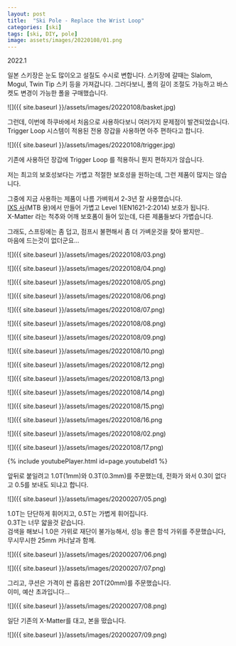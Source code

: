 ```yaml
---
layout: post
title:  "Ski Pole - Replace the Wrist Loop"
categories: [ski]
tags: [ski, DIY, pole]
image: assets/images/20220108/01.png
---
```


2022.1

일본 스키장은 눈도 많이오고 설질도 수시로 변합니다.
스키장에 갈때는 Slalom, Mogul, Twin Tip 스키 등을 가져갑니다.
그러다보니, 폴의 길이 조절도 가능하고 바스켓도 변경이 가능한 폴을 구매했습니다.

![]({{ site.baseurl }}/assets/images/20220108/basket.jpg)

그런데, 이번에 하쿠바에서 처음으로 사용하다보니 여러가지 문제점이 발견되었습니다.
Trigger Loop 시스템이 적용된 전용 장갑을 사용하면 아주 편하다고 합니다.


![]({{ site.baseurl }}/assets/images/20220108/trigger.jpg)






기존에 사용하던 장갑에 Trigger Loop 를 적용하니 뭔지 편하지가 않습니다.




저는 최고의 보호성보다는 가볍고 적절한 보호성을 원하는데, 그런 제품이 많지는 않습니다.

그중에 지금 사용하는 제품이 나름 가벼워서 2-3년 잘 사용했습니다.   
[IXS 사][ixs](MTB 용)에서 만들어 가볍고 Level 1(EN1621-2:2014) 보호가 됩니다.   
X-Matter 라는 척추와 어깨 보호폼이 들어 있는데, 다른 제품들보다 가볍습니다.   

그래도, 스프링에는 좀 덥고, 점프시 불편해서 좀 더 가벼운것을 찾아 봤지만..    
마음에 드는것이 없더군요...   



![]({{ site.baseurl }}/assets/images/20220108/03.png)

![]({{ site.baseurl }}/assets/images/20220108/04.png)

![]({{ site.baseurl }}/assets/images/20220108/05.png)

![]({{ site.baseurl }}/assets/images/20220108/06.png)

![]({{ site.baseurl }}/assets/images/20220108/07.png)

![]({{ site.baseurl }}/assets/images/20220108/08.png)

![]({{ site.baseurl }}/assets/images/20220108/09.png)

![]({{ site.baseurl }}/assets/images/20220108/10.png)

![]({{ site.baseurl }}/assets/images/20220108/12.png)

![]({{ site.baseurl }}/assets/images/20220108/13.png)

![]({{ site.baseurl }}/assets/images/20220108/14.png)

![]({{ site.baseurl }}/assets/images/20220108/15.png)

![]({{ site.baseurl }}/assets/images/20220108/16.png

![]({{ site.baseurl }}/assets/images/20220108/02.png)

![]({{ site.baseurl }}/assets/images/20220108/17.png)






{% include youtubePlayer.html id=page.youtubeId1 %}
 
앞뒤로 붙일려고 1.0T(1mm)와 0.3T(0.3mm)를 주문했는데, 전화가 와서 0.3이 없다고 0.5를 보내도 되냐고 합니다.

![]({{ site.baseurl }}/assets/images/20200207/05.png)

1.0T는 단단하게 휘어지고, 0.5T는 가볍게 휘어집니다.      
0.3T는 너무 얇을것 같습니다.   
검색을 해보니 1.0은 가위로 재단이 불가능해서, 성능 좋은 함석 가위를 주문했습니다, 무시무시한 25mm 커너날과 함께.

![]({{ site.baseurl }}/assets/images/20200207/06.png)

![]({{ site.baseurl }}/assets/images/20200207/07.png)

그리고, 쿠션은 가격이 싼 흡음판 20T(20mm)를 주문했습니다.    
이미, 예산 초과입니다...


![]({{ site.baseurl }}/assets/images/20200207/08.png)

일단 기존의 X-Matter를 대고, 본을 떴습니다.

![]({{ site.baseurl }}/assets/images/20200207/09.png)



[ixs]: https://ixs.com/en/